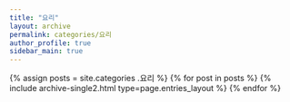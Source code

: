 ```yaml
---
title: "요리"
layout: archive
permalink: categories/요리
author_profile: true
sidebar_main: true
---
```


{% assign posts = site.categories .요리 %}
{% for post in posts %} {% include archive-single2.html type=page.entries_layout %} {% endfor %}